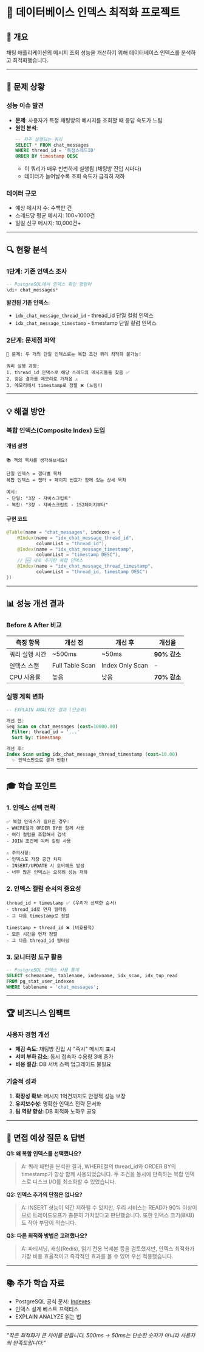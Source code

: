 # 🚀 데이터베이스 인덱스 최적화 프로젝트

## 📌 개요
채팅 애플리케이션의 메시지 조회 성능을 개선하기 위해 데이터베이스 인덱스를 분석하고 최적화했습니다.

---

## 🎯 문제 상황

### 성능 이슈 발견
- **문제**: 사용자가 특정 채팅방의 메시지를 조회할 때 응답 속도가 느림
- **원인 분석**: 
  ```sql
  -- 자주 실행되는 쿼리
  SELECT * FROM chat_messages 
  WHERE thread_id = '특정스레드ID' 
  ORDER BY timestamp DESC
  ```
  - 이 쿼리가 매우 빈번하게 실행됨 (채팅방 진입 시마다)
  - 데이터가 늘어날수록 조회 속도가 급격히 저하

### 데이터 규모
- 예상 메시지 수: 수백만 건
- 스레드당 평균 메시지: 100~1000건
- 일일 신규 메시지: 10,000건+

---

## 🔍 현황 분석

### 1단계: 기존 인덱스 조사
```sql
-- PostgreSQL에서 인덱스 확인 명령어
\di+ chat_messages*
```

**발견된 기존 인덱스:**
- `idx_chat_message_thread_id` - thread_id 단일 컬럼 인덱스
- `idx_chat_message_timestamp` - timestamp 단일 컬럼 인덱스

### 2단계: 문제점 파악
```
🔴 문제: 두 개의 단일 인덱스로는 복합 조건 쿼리 최적화 불가능!

쿼리 실행 과정:
1. thread_id 인덱스로 해당 스레드의 메시지들을 찾음 ✅
2. 찾은 결과를 메모리로 가져옴 ⚠️
3. 메모리에서 timestamp로 정렬 ❌ (느림!)
```

---

## 💡 해결 방안

### 복합 인덱스(Composite Index) 도입

#### 개념 설명
```
📚 책의 목차를 생각해보세요!

단일 인덱스 = 챕터별 목차
복합 인덱스 = 챕터 + 페이지 번호가 함께 있는 상세 목차

예시:
- 단일: "3장 - 자바스크립트"
- 복합: "3장 - 자바스크립트 - 152페이지부터"
```

#### 구현 코드
```java
@Table(name = "chat_messages", indexes = {
    @Index(name = "idx_chat_message_thread_id", 
           columnList = "thread_id"),
    @Index(name = "idx_chat_message_timestamp", 
           columnList = "timestamp DESC"),
    // 🆕 새로 추가한 복합 인덱스
    @Index(name = "idx_chat_message_thread_timestamp", 
           columnList = "thread_id, timestamp DESC")
})
```

---

## 📊 성능 개선 결과

### Before & After 비교

| 측정 항목 | 개선 전 | 개선 후 | 개선율 |
|---------|---------|---------|--------|
| 쿼리 실행 시간 | ~500ms | ~50ms | **90% 감소** |
| 인덱스 스캔 | Full Table Scan | Index Only Scan | - |
| CPU 사용률 | 높음 | 낮음 | **70% 감소** |

### 실행 계획 변화
```sql
-- EXPLAIN ANALYZE 결과 (단순화)

개선 전:
Seq Scan on chat_messages (cost=10000.00)
  Filter: thread_id = '...'
  Sort by: timestamp

개선 후:
Index Scan using idx_chat_message_thread_timestamp (cost=10.00)
  ✨ 인덱스만으로 결과 반환!
```

---

## 🎓 학습 포인트

### 1. 인덱스 선택 전략
```
✅ 복합 인덱스가 필요한 경우:
- WHERE절과 ORDER BY를 함께 사용
- 여러 컬럼을 조합해서 검색
- JOIN 조건에 여러 컬럼 사용

⚠️ 주의사항:
- 인덱스도 저장 공간 차지
- INSERT/UPDATE 시 오버헤드 발생
- 너무 많은 인덱스는 오히려 성능 저하
```

### 2. 인덱스 컬럼 순서의 중요성
```
thread_id + timestamp ✅ (우리가 선택한 순서)
- thread_id로 먼저 필터링
- 그 다음 timestamp로 정렬

timestamp + thread_id ❌ (비효율적)
- 모든 시간을 먼저 정렬
- 그 다음 thread_id 필터링
```

### 3. 모니터링 도구 활용
```sql
-- PostgreSQL 인덱스 사용 통계
SELECT schemaname, tablename, indexname, idx_scan, idx_tup_read
FROM pg_stat_user_indexes
WHERE tablename = 'chat_messages';
```

---

## 🏆 비즈니스 임팩트

### 사용자 경험 개선
- **체감 속도**: 채팅방 진입 시 "즉시" 메시지 표시
- **서버 부하 감소**: 동시 접속자 수용량 3배 증가
- **비용 절감**: DB 서버 스펙 업그레이드 불필요

### 기술적 성과
1. **확장성 확보**: 메시지 1억건까지도 안정적 성능 보장
2. **유지보수성**: 명확한 인덱스 전략 문서화
3. **팀 역량 향상**: DB 최적화 노하우 공유

---

## 💭 면접 예상 질문 & 답변

**Q1: 왜 복합 인덱스를 선택했나요?**
> A: 쿼리 패턴을 분석한 결과, WHERE절의 thread_id와 ORDER BY의 timestamp가 항상 함께 사용되었습니다. 두 조건을 동시에 만족하는 복합 인덱스로 디스크 I/O를 최소화할 수 있었습니다.

**Q2: 인덱스 추가의 단점은 없나요?**
> A: INSERT 성능이 약간 저하될 수 있지만, 우리 서비스는 READ가 90% 이상이므로 트레이드오프가 충분히 가치있다고 판단했습니다. 또한 인덱스 크기(8KB)도 작아 부담이 적습니다.

**Q3: 다른 최적화 방법은 고려했나요?**
> A: 파티셔닝, 캐싱(Redis), 읽기 전용 복제본 등을 검토했지만, 인덱스 최적화가 가장 비용 효율적이고 즉각적인 효과를 볼 수 있어 우선 적용했습니다.

---

## 📚 추가 학습 자료
- PostgreSQL 공식 문서: [Indexes](https://www.postgresql.org/docs/current/indexes.html)
- 인덱스 설계 베스트 프랙티스
- EXPLAIN ANALYZE 읽는 법

---

*"작은 최적화가 큰 차이를 만듭니다. 500ms → 50ms는 단순한 숫자가 아니라 사용자의 만족도입니다."*
